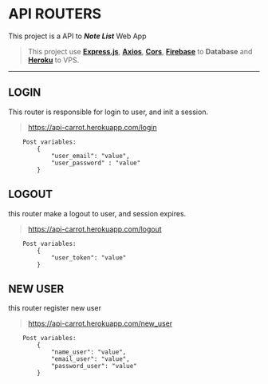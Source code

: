 # API ROUTERS

This project is a API to **_Note List_**  Web App

> This project use <a href="https://expressjs.com/" >__Express.js__</a>, <a href="https://github.com/axios/axios">__Axios__</a>, <a href="https://github.com/expressjs/cors">__Cors__</a>, <a href="https://firebase.google.com/?hl=pt-br" >__Firebase__</a> to __Database__ and <a href="https://www.heroku.com/" >__Heroku__</a> to VPS.

___

## LOGIN
This router is responsible for login to user, and init a session.
> https://api-carrot.herokuapp.com/login

        Post variables:
            {
                "user_email": "value",
                "user_password" : "value"
            }

## LOGOUT
this router make a logout to user, and session expires.
> https://api-carrot.herokuapp.com/logout

        Post variables:
            {
                "user_token": "value"
            }

## NEW USER
this router register new user
> https://api-carrot.herokuapp.com/new_user

        Post variables:
            {
                "name_user": "value",
                "email_user": "value",
                "password_user": "value"
            }

